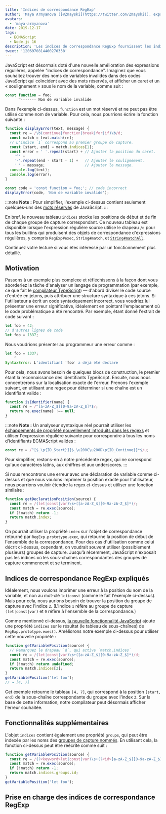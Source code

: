 ```yaml
---
title: 'Indices de correspondance RegExp'
author: 'Maya Armyanova ([@Zmayski](https://twitter.com/Zmayski)), exprimant régulièrement de nouvelles fonctionnalités'
avatars:
  - 'maya-armyanova'
date: 2019-12-17
tags:
  - ECMAScript
  - Node.js 16
description: 'Les indices de correspondance RegExp fournissent les indices `start` et `end` de chaque groupe de capture correspondant.'
tweet: '1206970814400270338'
---
```

JavaScript est désormais doté d'une nouvelle amélioration des expressions régulières, appelée "indices de correspondance". Imaginez que vous souhaitez trouver des noms de variables invalides dans des codes JavaScript qui coïncident avec des mots réservés, et afficher un caret et un « soulignement » sous le nom de la variable, comme suit :

<!--truncate-->
```js
const function = foo;
      ^------- Nom de variable invalide
```

Dans l'exemple ci-dessus, `function` est un mot réservé et ne peut pas être utilisé comme nom de variable. Pour cela, nous pourrions écrire la fonction suivante :

```js
function displayError(text, message) {
  const re = /\b(continue|function|break|for|if)\b/d;
  const match = text.match(re);
  // L'indice `1` correspond au premier groupe de capture.
  const [start, end] = match.indices[1];
  const error = ' '.repeat(start) + // Ajuster la position du caret.
    '^' +
    '-'.repeat(end - start - 1) +   // Ajouter le soulignement.
    ' ' + message;                  // Ajouter le message.
  console.log(text);
  console.log(error);
}

const code = 'const function = foo;'; // code incorrect
displayError(code, 'Nom de variable invalide');
```

:::note
**Note :** Pour simplifier, l'exemple ci-dessus contient seulement quelques-uns des [mots réservés](https://mathiasbynens.be/notes/reserved-keywords) de JavaScript.
:::

En bref, le nouveau tableau `indices` stocke les positions de début et de fin de chaque groupe de capture correspondant. Ce nouveau tableau est disponible lorsque l'expression régulière source utilise le drapeau `/d` pour tous les builtins qui produisent des objets de correspondance d'expressions régulières, y compris `RegExp#exec`, `String#match`, et [`String#matchAll`](https://v8.dev/features/string-matchall).

Continuez votre lecture si vous êtes intéressé par un fonctionnement plus détaillé.

## Motivation

Passons à un exemple plus complexe et réfléchissons à la façon dont vous aborderiez la tâche d'analyser un langage de programmation (par exemple, ce que fait le [compilateur TypeScript](https://github.com/microsoft/TypeScript/tree/master/src/compiler)) — d'abord diviser le code source d'entrée en jetons, puis attribuer une structure syntaxique à ces jetons. Si l'utilisateur a écrit un code syntaxiquement incorrect, vous voudriez lui présenter une erreur significative, idéalement en pointant l'emplacement où le code problématique a été rencontré. Par exemple, étant donné l'extrait de code suivant :

```js
let foo = 42;
// d'autres lignes de code
let foo = 1337;
```

Nous voudrions présenter au programmeur une erreur comme :

```js
let foo = 1337;
    ^
SyntaxError: L'identifiant 'foo' a déjà été déclaré
```

Pour cela, nous avons besoin de quelques blocs de construction, le premier étant la reconnaissance des identifiants TypeScript. Ensuite, nous nous concentrerons sur la localisation exacte de l'erreur. Prenons l'exemple suivant, en utilisant une regex pour déterminer si une chaîne est un identifiant valide :

```js
function isIdentifier(name) {
  const re = /^[a-zA-Z_$][0-9a-zA-Z_$]*$/;
  return re.exec(name) !== null;
}
```

:::note
**Note :** Un analyseur syntaxique réel pourrait utiliser les [échappements de propriété nouvellement introduits dans les regexs](https://github.com/tc39/proposal-regexp-unicode-property-escapes#other-examples) et utiliser l'expression régulière suivante pour correspondre à tous les noms d'identifiants ECMAScript valides :

```js
const re = /^[$_\p{ID_Start}][$_\u200C\u200D\p{ID_Continue}]*$/u;
```

Pour simplifier, restons-en à notre précédente regex, qui ne correspond qu'aux caractères latins, aux chiffres et aux underscores.
:::

Si nous rencontrons une erreur avec une déclaration de variable comme ci-dessus et que nous voulons imprimer la position exacte pour l'utilisateur, nous pourrions vouloir étendre la regex ci-dessus et utiliser une fonction similaire :

```js
function getDeclarationPosition(source) {
  const re = /(let|const|var)\s+([a-zA-Z_$][0-9a-zA-Z_$]*)/;
  const match = re.exec(source);
  if (!match) return -1;
  return match.index;
}
```

On pourrait utiliser la propriété `index` sur l'objet de correspondance retourné par `RegExp.prototype.exec`, qui retourne la position de début de l'ensemble de la correspondance. Pour des cas d'utilisation comme celui décrit ci-dessus, cependant, on voudrait souvent utiliser (possiblement plusieurs) groupes de capture. Jusqu'à récemment, JavaScript n'exposait pas les indices où les sous-chaînes correspondantes des groupes de capture commencent et se terminent.

## Indices de correspondance RegExp expliqués

Idéalement, nous voulons imprimer une erreur à la position du nom de la variable, et non au mot-clé `let`/`const` (comme le fait l'exemple ci-dessus). Mais pour cela, nous aurions besoin de trouver la position du groupe de capture avec l'indice `2`. (L'indice `1` réfère au groupe de capture `(let|const|var)` et `0` réfère à l'ensemble de la correspondance.)

Comme mentionné ci-dessus, [la nouvelle fonctionnalité JavaScript](https://github.com/tc39/proposal-regexp-match-indices) ajoute une propriété `indices` sur le résultat (le tableau de sous-chaînes) de `RegExp.prototype.exec()`. Améliorons notre exemple ci-dessus pour utiliser cette nouvelle propriété :

```js
function getVariablePosition(source) {
  // Remarquez le drapeau `d`, qui active `match.indices`
  const re = /(let|const|var)\s+([a-zA-Z_$][0-9a-zA-Z_$]*)/d;
  const match = re.exec(source);
  if (!match) return undefined;
  return match.indices[2];
}
getVariablePosition('let foo');
// → [4, 7]
```

Cet exemple retourne le tableau `[4, 7]`, qui correspond à la position `[start, end)` de la sous-chaîne correspondante du groupe avec l'index `2`. Sur la base de cette information, notre compilateur peut désormais afficher l'erreur souhaitée.

## Fonctionnalités supplémentaires

L'objet `indices` contient également une propriété `groups`, qui peut être indexée par les noms des [groupes de capture nommés](https://mathiasbynens.be/notes/es-regexp-proposals#named-capture-groups). En utilisant cela, la fonction ci-dessus peut être réécrite comme suit :

```js
function getVariablePosition(source) {
  const re = /(?<keyword>let|const|var)\s+(?<id>[a-zA-Z_$][0-9a-zA-Z_$]*)/d;
  const match = re.exec(source);
  if (!match) return -1;
  return match.indices.groups.id;
}
getVariablePosition('let foo');
```

## Prise en charge des indices de correspondance RegExp

<feature-support chrome="90 https://bugs.chromium.org/p/v8/issues/detail?id=9548"
                 firefox="non https://bugzilla.mozilla.org/show_bug.cgi?id=1519483"
                 safari="non https://bugs.webkit.org/show_bug.cgi?id=202475"
                 nodejs="16"
                 babel="non"></feature-support>
